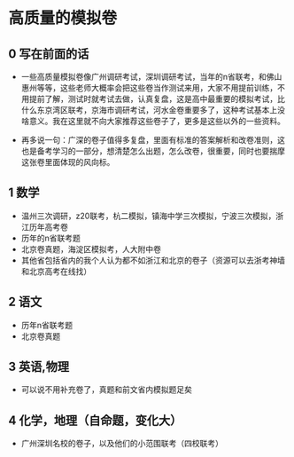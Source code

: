 # 高质量的模拟卷



## 0 写在前面的话

  - 一些高质量模拟卷像广州调研考试，深圳调研考试，当年的n省联考，和佛山惠州等等，这些老师大概率会把这些卷当作测试来用，大家不用提前训练，不用提前了解，测试时就考试去做，认真复盘，这是高中最重要的模拟考试，比什么东京湾区联考，京海市调研考试，河水金卷重要多了，这种考试基本上没啥意义。我在这里就不向大家推荐这些卷子了，更多是这些以外的一些资料。
  
  - 再多说一句：广深的卷子值得多复盘，里面有标准的答案解析和改卷准则，这也是备考学习的一部分，想清楚怎么出题，怎么改卷，很重要，同时也要揣摩这张卷里面体现的风向标。


## 1 数学

- 温州三次调研，z20联考，杭二模拟，镇海中学三次模拟，宁波三次模拟，浙江历年高考卷
- 历年的n省联考题
- 北京卷真题，海淀区模拟考，人大附中卷
- 其他省包括省内的我个人认为都不如浙江和北京的卷子（资源可以去浙考神墙和北京高考在线找）


## 2 语文

- 历年n省联考题
- 北京卷真题


## 3 英语,物理

- 可以说不用补充卷了，真题和前文省内模拟题足矣


## 4 化学，地理（自命题，变化大）

- 广州深圳名校的卷子，以及他们的小范围联考（四校联考）

